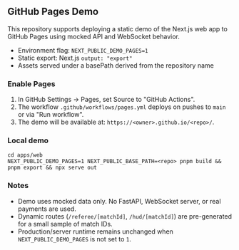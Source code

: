 ## GitHub Pages Demo

This repository supports deploying a static demo of the Next.js web app to GitHub Pages using mocked API and WebSocket behavior.

- Environment flag: `NEXT_PUBLIC_DEMO_PAGES=1`
- Static export: Next.js `output: "export"`
- Assets served under a basePath derived from the repository name

### Enable Pages
1. In GitHub Settings → Pages, set Source to "GitHub Actions".
2. The workflow `.github/workflows/pages.yml` deploys on pushes to `main` or via "Run workflow".
3. The demo will be available at: `https://<owner>.github.io/<repo>/`.

### Local demo
```
cd apps/web
NEXT_PUBLIC_DEMO_PAGES=1 NEXT_PUBLIC_BASE_PATH=<repo> pnpm build && pnpm export && npx serve out
```

### Notes
- Demo uses mocked data only. No FastAPI, WebSocket server, or real payments are used.
- Dynamic routes (`/referee/[matchId]`, `/hud/[matchId]`) are pre-generated for a small sample of match IDs.
- Production/server runtime remains unchanged when `NEXT_PUBLIC_DEMO_PAGES` is not set to `1`.